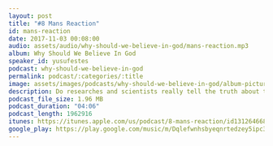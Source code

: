 ```yaml
---
layout: post
title: "#8 Mans Reaction"
id: mans-reaction
date: 2017-11-03 00:08:00
audio: assets/audio/why-should-we-believe-in-god/mans-reaction.mp3
album: Why Should We Believe In God
speaker_id: yusufestes
podcast: why-should-we-believe-in-god
permalink: podcast/:categories/:title
image: assets/images/podcasts/why-should-we-believe-in-god/album-picture-small.jpg
description: Do researches and scientists really tell the truth about their findings?
podcast_file_size: 1.96 MB
podcast_duration: "04:06"
podcast_length: 1962916
itunes: https://itunes.apple.com/us/podcast/8-mans-reaction/id1312646688?i=1000394707147
google_play: https://play.google.com/music/m/Dqlefwnhsbyeqnrtedzey5ipc34?t=8_Mans_Reaction-Why_Should_We_Believe_In_God
---
```


